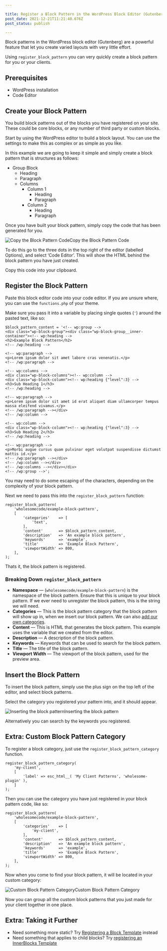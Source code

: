 ```yaml
---

title: Register a Block Pattern in the WordPress Block Editor (Gutenberg)
post_date: 2021-12-21T11:21:40.676Z
post_status: publish

---
```


Block patterns in the WordPress block editor (Gutenberg) are a powerful feature that let you create varied layouts with very little effort.

Using `register_block_pattern` you can very quickly create a block pattern for you or your clients.

Prerequisites
------------------

*   WordPress installation
*   Code Editor

Create your Block Pattern
----------------------------------

You build block patterns out of the blocks you have registered on your site. These could be core blocks, or any number of third party or custom blocks.

Start by using the WordPress editor to build a block layout. You can use the settings to make this as complex or as simple as you like.

In this example we are going to keep it simple and simply create a block pattern that is structures as follows:

*   Group Block
    *   Heading
    *   Paragraph
    *   Columns
        *   Column 1
            *   Heading
            *   Paragraph
        *   Column 2
            *   Heading
            *   Paragraph

Once you have built your block pattern, simply copy the code that has been generated for you.

![Copy the Block Pattern Code](https://cdn.hashnode.com/res/hashnode/image/upload/v1639989836961/6zFxpX_3C.gif)Copy the Block Pattern Code

To do this go to the three dots in the top right of the editor (labelled Options), and select ‘Code Editor’. This will show the HTML behind the block pattern you have just created.

Copy this code into your clipboard.

Register the Block Pattern
-------------------------------

Paste this block editor code into your code editor. If you are unsure where, you can use the `functions.php` of your theme.

Make sure you pass it into a variable by placing single quotes (`'`) around the pasted text, like so:

```
$block_pattern_content = '<!-- wp:group -->
<div class="wp-block-group"><div class="wp-block-group__inner-container"><!-- wp:heading -->
<h2>Example Block Pattern</h2>
<!-- /wp:heading -->

<!-- wp:paragraph -->
<p>Lorem ipsum dolor sit amet labore cras venenatis.</p>
<!-- /wp:paragraph -->

<!-- wp:columns -->
<div class="wp-block-columns"><!-- wp:column -->
<div class="wp-block-column"><!-- wp:heading {"level":3} -->
<h3>Sub Heading 1</h3>
<!-- /wp:heading -->

<!-- wp:paragraph -->
<p>Lorem ipsum dolor sit amet id erat aliquet diam ullamcorper tempus massa eleifend vivamus.</p>
<!-- /wp:paragraph --></div>
<!-- /wp:column -->

<!-- wp:column -->
<div class="wp-block-column"><!-- wp:heading {"level":3} -->
<h3>Sub Heading 2</h3>
<!-- /wp:heading -->

<!-- wp:paragraph -->
<p>Morbi augue cursus quam pulvinar eget volutpat suspendisse dictumst mattis id.</p>
<!-- /wp:paragraph --></div>
<!-- /wp:column --></div>
<!-- /wp:columns --></div></div>
<!-- /wp:group -->';
```

You may need to do some escaping of the characters, depending on the complexity of your block pattern.

Next we need to pass this into the `register_block_pattern` function:

```
register_block_pattern(
	'wholesomecode/example-block-pattern',
	[
		'categories'    => [
			'text',
		],
		'content'       => $block_pattern_content,
		'description'   => 'An example block pattern',
		'keywords'      => 'example',
		'title'         => 'Example Block Pattern',
		'viewportWidth' => 800,
	],
);
```

Thats it, the block pattern is registered.

### Breaking Down `register_block_pattern`

*   **Namespace** — (`wholesomecode/example-block-pattern`) is the namespace of the block pattern. Ensure that this is unique to your block pattern. If we ever need to unregister the block pattern, this is the string we will need.
*   **Categories** — This is the block pattern category that the block pattern will show up in, when we insert our block pattern. We can also [add our own categories](https://wholesomecode.ltd/#custom-block-pattern-category).
*   **Content** — This is HTML that generates the block pattern. This example uses the variable that we created from the editor.
*   **Description** — A description of the block pattern.
*   **Keywords** — Keywords that can be used to search for the block pattern.
*   **Title** — The title of the block pattern.
*   **Viewport Width** — The viewport of the block pattern, used for the preview area.

Insert the Block Pattern
-----------------------------

To insert the block pattern, simply use the plus sign on the top left of the editor, and select block patterns.

Select the category you registered your pattern into, and it should appear.

![Inserting the block pattern](https://cdn.hashnode.com/res/hashnode/image/upload/v1639989843280/lTm-5RU7g.gif)Inserting the block pattern

Alternatively you can search by the keywords you registered.

Extra: Custom Block Pattern Category
--------------------------------------

To register a block category, just use the `register_block_pattern_category` function.

```
register_block_pattern_category(
	'my-client',
	[
		'label' => esc_html__( 'My Client Patterns', 'wholesome-plugin' ),
	]
);
```

Then you can use the category you have just registered in your block pattern code, like so:

```
register_block_pattern(
	'wholesomecode/example-block-pattern',
	[
		'categories'    => [
			'my-client',
		],
		'content'       => $block_pattern_content,
		'description'   => 'An example block pattern',
		'keywords'      => 'example',
		'title'         => 'Example Block Pattern',
		'viewportWidth' => 800,
	],
);
```

Now when you come to find your block pattern, it will be located in your custom category:

![Custom Block Pattern Category](https://cdn.hashnode.com/res/hashnode/image/upload/v1639989847746/6dOk3m1li.png)Custom Block Pattern Category

Now you can group all the custom block patterns that you just made for your client together in one place.

Extra: Taking it Further
--------------------------

*   Need something more static? Try [Registering a Block Template](https://wholesomecode.ltd/guides/register-block-template-wordpress-gutenberg/) instead
*   Need something that applies to child blocks? Try [registering an InnerBlocks Template](https://wholesomecode.ltd/guides/template-innerblocks-wordpress-gutenberg/)